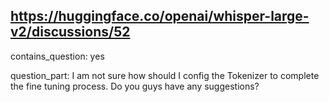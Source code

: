 ## https://huggingface.co/openai/whisper-large-v2/discussions/52

contains_question: yes

question_part: I am not sure how should I config the Tokenizer to complete the fine tuning process. Do you guys have any suggestions?